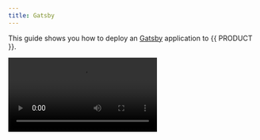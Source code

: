 ```yaml
---
title: Gatsby
---
```


This guide shows you how to deploy an [Gatsby](https://www.gatsbyjs.com/) application to {{ PRODUCT }}.

<Video src="https://www.youtube.com/watch?v=ici9j6oF_5E" />

## Example {/*example*/}

<ExampleButtons
  title="Gatsby SSG"
  siteUrl="https://layer0-docs-layer0-gatsby-example-default.layer0-limelight.link"
  repoUrl="https://github.com/layer0-docs/layer0-gatsby-example" 
  deployFromRepo />

## Connector {/*connector*/}

This framework has a connector developed for {{ PRODUCT }}. See [Connectors](connectors) for more information.

<ButtonLink variant="stroke" type="code" withIcon={true} href="https://github.com/layer0-docs/layer0-connectors/tree/main/layer0-gatsby-connector">
  View the Connector Code
</ButtonLink>

{{ PREREQ }}

## Getting Started {/*getting-started*/}

If you don't already have a Gatsby application, you can create one using:

```bash
npm install -g gatsby-cli
gatsby new gatsby-site https://github.com/gatsbyjs/gatsby-starter-hello-world
```

You should now have a working Gatsby site. Run `gatsby develop` to see the application running on `localhost:8000`.

Configure your project for {{ PRODUCT }} by running the following command in your project's root directory:

```bash
{{ CLI_NAME }} init
```

This will automatically add all of the required dependencies and files to your project. These include:

- The `{{ PACKAGE_NAME }}/core` package
- The `{{ PACKAGE_NAME }}/gatsby` package
- The `{{ PACKAGE_NAME }}/cli` package
- `{{ CONFIG_FILE }}`
- `routes.js` - A default routes file that sends all requests to your Gatsby static site. Update this file to add caching or proxy some URLs to a different origin.

## Running Locally {/*running-locally*/}

You can test the integration of the {{ PRODUCT_PLATFORM }} router with your gatsby site locally using:

```bash
{{ CLI_NAME }} dev
```

## Deploying {/*deploying*/}

Deploy your app to the {{ PRODUCT_PLATFORM }} by running the following command in your project's root directory:

```bash
{{ CLI_NAME }} deploy
```

See [Deploying](deploying) guide for more information.

## Routing {/*routing*/}

The default `routes.js` file created by `{{ CLI_NAME }} init` sends all requests to the Gatsby static site.

```js
// This file was automatically added by {{ CLI_NAME }} deploy.
// You should commit this file to source control.

const { Router } = require('{{ PACKAGE_NAME }}/core/router')
const { gatsbyRoutes } = require('{{ PACKAGE_NAME }}/gatsby')

module.exports = new Router().use(gatsbyRoutes)
```

### Adding routes to a different origin {/*adding-routes-to-a-different-origin*/}

To proxy some URLs to a different origin, you need first to configure that origin in your `{{ CONFIG_FILE }}` file.

For example:

```js
// {{ CONFIG_FILE }}

module.exports = {
  backends: {
    legacy: {
      domainOrIp: process.env.LEGACY_BACKEND_DOMAIN || 'legacy.my-site.com',
      hostHeader: process.env.LEGACY_BACKEND_HOST_HEADER || 'legacy.my-site.com',
    },
  },
}
```

Using environment variables here allows you to configure different legacy domains for each {{ PRODUCT }} environment.

Then you can add routing and caching rules to your `routes.js` file. Note that gatsbyRoute must be declared last as it acts as a fallback route.

For example:

```js
// routes.js

const { Router } = require('{{ PACKAGE_NAME }}/core/router')
const { gatsbyRoutes } = require('{{ PACKAGE_NAME }}/gatsby')

module.exports = new Router()
  .get('/some/legacy/url/:p', ({ proxy }) => {
    proxy('legacy')
  })
  .use(gatsbyRoutes)
```

Check [Routing](routing) and [Caching](caching) guides for more information.